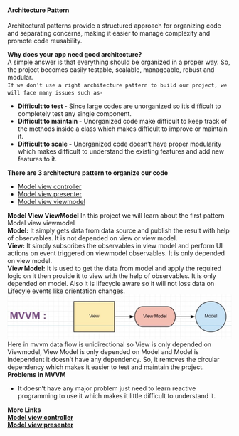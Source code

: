 #### Architecture Pattern 
Architectural patterns provide a structured approach for organizing code and separating concerns, making it easier to manage complexity and promote code reusability.

__Why does your app need good architecture?__  
A simple answer is that everything should be organized in a proper way. So, the project becomes easily testable, scalable, manageable, robust and modular.  
`If we don’t use a right architecture pattern to build our project, we will face many issues such as-`
- __Difficult to test -__ Since large codes are unorganized so it’s difficult to completely test any single component.
- __Difficult to maintain -__ Unorganized code make difficult to keep track of the methods inside a class which makes difficult to improve or maintain it.
- __Difficult to scale -__ Unorganized code doesn’t have proper modularity which makes difficult to understand the existing features and add new features to it.

__There are 3 architecture pattern to organize our code__
- [Model view controller](https://github.com/riteshpandey5102/MVC-Demo)
- [Model view presenter](https://github.com/riteshpandey5102/MVP-Demo)
- [Model view viewmodel](https://github.com/riteshpandey5102/MVVM-Demo)

__Model View ViewModel__
In this project we will learn about the first pattern Model view viewmodel   
__Model:__ It simply gets data from data source and publish the result with help of observables. It is not depended on view or view model.  
__View:__ It simply subscribes the observables in view model and perform UI actions on event triggered on viewmodel observables. It is only depended on view model.  
__View Model:__ It is used to get the data from model and apply the required logic on it then provide it to view with the help of observables. It is only depended on model. Also it is lifecycle aware so it will not loss data on Lifecyle events like orientation changes.   
![Model View ViewModel](https://github.com/riteshpandey5102/MVVM-Demo/blob/main/MVVM.jpg?raw=true)  
Here in mvvm data flow is unidirectional so View is only depended on Viewmodel, View Model is only depended on Model and Model is independent it doesn’t have any dependency. 
So, it removes the circular dependency which makes it easier to test and maintain the project.  
__Problems in MVVM__  
- It doesn’t have any major problem just need to learn reactive programming to use it which makes it little difficult to understand it. 

__More Links__  
__[Model view controller](https://github.com/riteshpandey5102/MVC-Demo)__  
__[Model view presenter](https://github.com/riteshpandey5102/MVP-Demo)__

